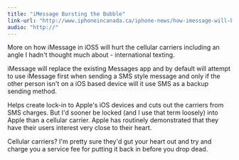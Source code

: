 ```yaml
---
title: "iMessage Bursting the Bubble"
link-url: "http://www.iphoneincanada.ca/iphone-news/how-imessage-will-burst-the-sms-bubble-of-canadas-big-3-carriers/"
audio: "http://"
---
```

<p>More on how iMessage in iOS5 will hurt the cellular carriers including an angle I hadn't thought much about - international texting.</p>
<p>iMessage will replace the existing Messages app and by default will attempt to use iMessage first when sending a SMS style message and only if the other person isn't on a iOS based device will it use SMS as a backup sending method.</p>
<p>Helps create lock-in to Apple's iOS devices and cuts out the carriers from SMS charges. But I'd sooner be locked (and I use that term loosely) into Apple than a cellular carrier. Apple has routinely demonstrated that they have their users interest very close to their heart. </p>
<p>Cellular carriers? I'm pretty sure they'd gut your heart out and try and charge you a service fee for putting it back in before you drop dead.</p>
